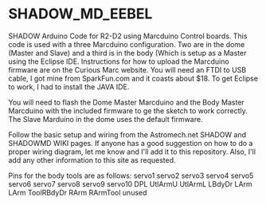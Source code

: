 # SHADOW_MD_EEBEL
SHADOW Arduino Code for R2-D2 using Marcduino Control boards.  This code is used with a three Marcduino configuration.  Two are in the dome (Master and Slave) and a third is in the body (Which is setup as a Master using the Eclipse IDE.  Instructions for how to upload the Marcduino firmware are on the Curious Marc website. You will need an FTDI to USB cable, I got mine from SparkFun.com and it coasts about $18.  To get Eclipse to work, I had to install the JAVA IDE.

You will need to flash the Dome Master Marcduino and the Body Master Marcduino with the included firmware to ge the sketch to work correctly.  The Slave Marduino in the dome uses the default firmware.

Follow the basic setup and wiring from the Astromech.net SHADOW and SHADOWMD WIKI pages.  If anyone has a good suggestion on how to do a proper wiring diagram, let me know and I'll add it to this repository.  Also, I'll add any other information to this site as requested.

Pins for the body tools are as follows:
servo1   servo2   servo3   servo4   servo5   servo6   servo7   servo8   servo9   servo10
 DPL     UtlArmU  UtlArmL   LBdyDr   LArm     LArm   ToolRBdyDr RArm    RArmTool  unused
